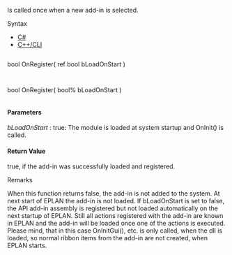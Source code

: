 Is called once when a new add-in is selected.

Syntax

* [C#](#i-syntax-CS)
* [C++/CLI](#i-syntax-CPP2005)

```
```
bool OnRegister( 
   ref bool bLoadOnStart
)
```
```

```
```
bool OnRegister( 
   bool% bLoadOnStart
)
```
```

#### Parameters

*bLoadOnStart*
:   true: The module is loaded at system startup and OnInit() is called.

#### Return Value

true, if the add-in was successfully loaded and registered.

Remarks

When this function returns false, the add-in is not added to the system. At next start of EPLAN the add-in is not loaded. If bLoadOnStart is set to false, the API add-in assembly is registered but not loaded automatically on the next startup of EPLAN. Still all actions registered with the add-in are known in EPLAN and the add-in will be loaded once one of the actions is executed. Please mind, that in this case OnInitGui(), etc. is only called, when the dll is loaded, so normal ribbon items from the add-in are not created, when EPLAN starts.

